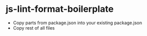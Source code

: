 # js-lint-format-boilerplate

- Copy parts from package.json into your existing package.json
- Copy rest of all files
